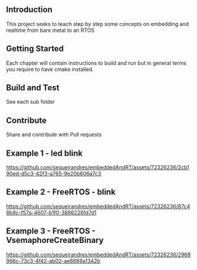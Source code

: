 ## Introduction 
This project seeks to teach step by step some concepts on embedding and realtime from bare metal to an RTOS

## Getting Started
Each chapter will contain instructions to build and run but in general terms you require to have cmake installed.

## Build and Test
See each sub folder

## Contribute
Share and contribute with Pull requests

## Example 1 - led blink 

https://github.com/sequeirandres/embeddedAndRT/assets/72326236/2cb190ed-d5c3-42f3-a765-9e20b606a7c3

## Example 2 - FreeRTOS - blink 

https://github.com/sequeirandres/embeddedAndRT/assets/72326236/87c48b9c-f57a-4607-b1f0-3886226fd7d1

## Example 3 - FreeRTOS - VsemaphoreCreateBinary 

https://github.com/sequeirandres/embeddedAndRT/assets/72326236/2968966c-73c3-4f42-ab02-ae6689a1342b

